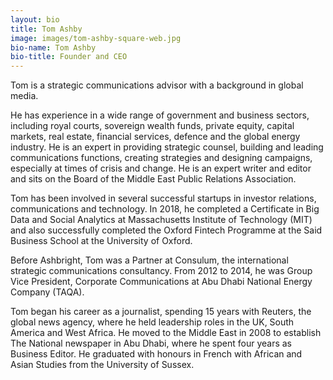 ```yaml
---
layout: bio
title: Tom Ashby
image: images/tom-ashby-square-web.jpg
bio-name: Tom Ashby
bio-title: Founder and CEO
---
```

Tom is a strategic communications advisor with a background in global media.

He has experience in a wide range of government and business sectors, including royal courts, sovereign wealth funds, private equity, capital markets, real estate, financial services, defence and the global energy industry. He is an expert in providing strategic counsel, building and leading communications functions, creating strategies and designing campaigns, especially at times of crisis and change. He is an expert writer and editor and sits on the Board of the Middle East Public Relations Association.

Tom has been involved in several successful startups in investor relations, communications and technology. In 2018, he completed a Certificate in Big Data and Social Analytics at Massachusetts Institute of Technology (MIT) and also successfully completed the Oxford Fintech Programme at the Said Business School at the University of Oxford.

Before Ashbright, Tom was a Partner at Consulum, the international strategic communications consultancy. From 2012 to 2014, he was Group Vice President, Corporate Communications at Abu Dhabi National Energy Company (TAQA).

Tom began his career as a journalist, spending 15 years with Reuters, the global news agency, where he held leadership roles in the UK, South America and West Africa. He moved to the Middle East in 2008 to establish The National newspaper in Abu Dhabi, where he spent four years as Business Editor. He graduated with honours in French with African and Asian Studies from the University of Sussex.
